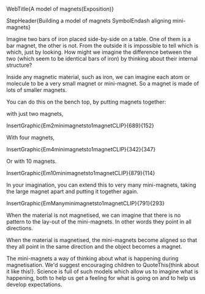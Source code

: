 WebTitle{A model of magnets(Exposition)}

StepHeader{Building a model of magnets SymbolEndash aligning mini-magnets}

Imagine two bars of iron placed side-by-side on a table. One of them is a bar magnet, the other is not. From the outside it is impossible to tell which is which, just by looking. How might we imagine the difference between the two (which seem to be identical bars of iron) by thinking about their internal structure?

Inside any magnetic material, such as iron, we can imagine each atom or molecule to be a very small magnet or mini-magnet. So a magnet is made of lots of smaller magnets. 

You can do this on the bench top, by putting magnets together:

with just two magnets,

InsertGraphic{Em2minimagnetsto1magnetCLIP}{689}{152}

With four magnets,

InsertGraphic{Em4minimagnetsto1magnetCLIP}{342}{347}

Or with 10 magnets.

InsertGraphic{Em10minimagnetsto1magnetCLIP}{879}{114}

In your imagination, you can extend this to very many mini-magnets, taking the large magnet apart and putting it together again.

InsertGraphic{EmManyminimagnetsto1magnetCLIP}{791}{293}

When the material is not magnetised, we can imagine that there is no pattern to the lay-out of the mini-magnets. In other words they point in all directions.

When the material is magnetised, the mini-magnets become aligned so that they all point in the same direction and the object becomes a magnet.

The mini-magnets a way of thinking about what is happening during magnetisation. We&apos;d suggest encouraging children to QuoteThis{think about it like this!}. Science is full of such models which allow us to imagine what is happening, both to help us get a feeling for what is going on and to help us develop expectations.

